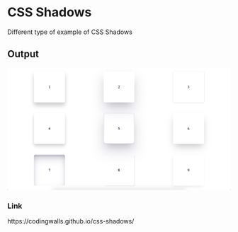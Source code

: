 # CSS Shadows
Different type of example of CSS Shadows

<h2>Output</h2>
<img src="https://github.com/codingwalls/css-shadows/blob/main/Output.png" />


<h3>Link</h3>
https://codingwalls.github.io/css-shadows/
